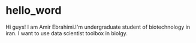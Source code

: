 # hello_word
Hi guys!
I am Amir Ebrahimi.I'm undergraduate student of biotechnology in iran. I want to use data scientist toolbox in biolgy.
